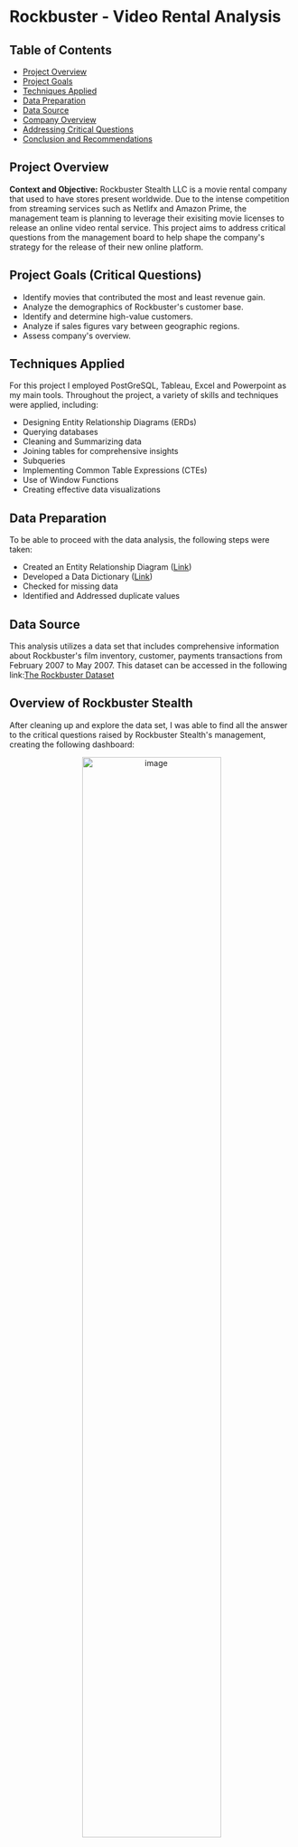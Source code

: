# Rockbuster - Video Rental Analysis

## Table of Contents
- [Project Overview](#project-overview)
- [Project Goals](#project-goals)
- [Techniques Applied](#techniques-applied)
- [Data Preparation](#data-preparation)
- [Data Source](#data-source)
- [Company Overview](#overview-of-rockbuster-stealth)
- [Addressing Critical Questions](#addressing-critical-questions)
- [Conclusion and Recommendations](#conclusion-and-recommendations)

## Project Overview
**Context and Objective:** Rockbuster Stealth LLC is a movie rental company that used to have stores present worldwide. Due to the intense competition from streaming services such as Netlifx and Amazon Prime, the management team is planning to leverage their exisiting movie licenses to release an online video rental service. This project aims to address critical questions from the management board to help shape the company's strategy for the release of their new online platform. 

## Project Goals (Critical Questions)
* Identify movies that contributed the most and least revenue gain.
* Analyze the demographics of Rockbuster's customer base.
* Identify and determine high-value customers.
* Analyze if sales figures vary between geographic regions.
* Assess company's overview. 

## Techniques Applied
For this project I employed PostGreSQL, Tableau, Excel and Powerpoint as my main tools. Throughout the project, a variety of skills and techniques were applied, including:
* Designing Entity Relationship Diagrams (ERDs)
* Querying databases
* Cleaning and Summarizing data
* Joining tables for comprehensive insights
* Subqueries
* Implementing Common Table Expressions (CTEs)
* Use of Window Functions 
* Creating effective data visualizations

## Data Preparation
To be able to proceed with the data analysis, the following steps were taken:
* Created an Entity Relationship Diagram ([Link](https://github.com/robcabr/SQL---Rockbuster-Stealth-Analysis/blob/main/ERD.png))
* Developed a Data Dictionary ([Link](https://github.com/robcabr/SQL---Rockbuster-Stealth-Analysis/blob/main/Data%20Dictionary%20-%20Rockbuster%20Stealth.pdf))
* Checked for missing data
* Identified and Addressed duplicate values  

## Data Source
This analysis utilizes a data set that includes comprehensive information about Rockbuster's film inventory, customer, payments transactions from February 2007 to May 2007. 
This dataset can be accessed in the following link:[The Rockbuster Dataset](http://www.postgresqltutorial.com/wp-content/uploads/2019/05/dvdrental.zip) 

## Overview of Rockbuster Stealth
After cleaning up and explore the data set, I was able to find all the answer to the critical questions raised by Rockbuster Stealth's management, creating the following dashboard:

<p align = "center">
  <img width="70%" alt="image" src="https://github.com/robcabr/SQL---Rockbuster-Stealth-Analysis/blob/main/Dashboard/Dashboard.png">
</p>

Based on the dashboard above, we can conclude that 
* Total revenue for the period from February 2007 to May 2007 was of $ 61,312.
* Rockbuster has a total of 958 titles in their inventory.
* The total of customers registered in Rockbuster's system is of 599.
* The average rental duration of their movies is around 5 days and a rental rate of $ 3 by movie.

## Addressing Critical Questions

**1. Identify movies that contributed the most and least revenue gain.**

According to the image below, we can see that the movies that contributed the most had a revenue of 168 and above, with Telegraph Voyage as the most lucrative title of all, with a revene of $ 215.75. 

<p align = "center">
  <img width="70%" alt="image" src="https://github.com/robcabr/SQL---Rockbuster-Stealth-Analysis/blob/main/Dashboard/Top%2010%20by%20Title%20by%20Revenue.png">
</p>

As for the least profitable, as can be seen below four movies, Duffel Apocalypse, Oklahoma Jumanji, Texas Watch and Freedom Cleopatra had the same revenue $ 5.94, making them the least profitable of all. 

<p align = "center">
  <img width="70%" alt="image" src="https://github.com/robcabr/SQL---Rockbuster-Stealth-Analysis/blob/main/Dashboard/Bottom%2010%20Titles%20by%20Revenue.png">
</p>

Besides the titles, it is possible to assess the genrer for each movie, to see which one is more profitable of all: 

<p align = "center">
  <img width="70%" alt="image" src="https://github.com/robcabr/SQL---Rockbuster-Stealth-Analysis/blob/main/Dashboard/Revenue%20by%20Category.png">
</p>

As can be seen, the top 5 categories - Sports, Sci-fi, Animation, Drama and Comedy had a total revenue of above $ 4,000, totalizing $ 21.594,45, which represents 35% of the total revenue for 2007. 

Despite this, after closely observing the graph above, it is possible to notice that the revenue generated by each genre, below the top 5, are around the same amount, except for the Thriller category, which was able to made only $ 47.89. 

**2. Analyze the demographics of Rockbuster's customer base.**

<p align = "center">
  <img width="70%" alt="image" src="https://github.com/robcabr/SQL---Rockbuster-Stealth-Analysis/blob/main/Dashboard/Demographic%20-%20Clients.png">
</p>

According to the map above, it is possible to notice that the countries with most clients are India (60) and China (53), making them responsible for almost 20% of the whole customer base.

**3. Identify and determine high-value customers.**

<p align = "center">
  <img width="70%" alt="image" src="https://github.com/robcabr/SQL---Rockbuster-Stealth-Analysis/blob/main/Dashboard/High-value%20customers.png">
</p>

The highest value customers spent more than $ 160, with Elenaor Hunt from Runion, which spent $212, as first place, followed by Karl Seal ($ 209) from United States and Marion Snyder ($ 195) from Brazil as third place.

Also, it is important to highlight that half of the high-value customers are located in countries that are not in the top 10 countries by revenue, which are: Runion, Iran, 

**4. Analyze if sales figures vary between geographic regions.**

<p align = "center">
  <img width="70%" alt="image" src="https://github.com/robcabr/SQL---Rockbuster-Stealth-Analysis/blob/main/Dashboard/Top%2010%20Countries%20-%20by%20Revenue.png">
</p>

The visualization above shows that the top 10 countries are responsible for more than 50% of the revenue generated in 2007, with a total of $ 31,836.13.  

Also, it is possible to notice a massive difference between the first place - India - and the second place - Indonesia -, with a difference of almost 5,000.00 between each other, which demonstrate a great difference of revenue generated by geographic region.

 ## Conclusion and Recommendations

 According to the finding above, it is possible to recommend the following: 
 * **Program Development:** Implement a loyalty program based on rental history, offering discounts, early access to new titles, or even exclusive items could enhance customer retention. Another option, would be to implement a program for returning users, in case Rockbuster has a high rate of customers that haven't used their services for long. 
 * **Geographic Sales Marketing Strategies:** Create region-specific promotions to target customers in non-traditional markets. Considering the fact that some high-value customers are based on non-traditional markets, such as Runion and Iran, localized marketing campaigns featuring popular titles from those regions, or even discouts, could increase the presence of Rockbuster in these regions. 
 * **Bundle Offers:** The creation of Bundles between top rented movies alongside a lesser-known title could be an option to incentivize rentals between movies that have potential but are underperformed or genres that are not popular in certain countries or regions.
 * **Revamp Inventory:** Conduction of a through analysis of movies that generated the least revenue, together with information such as genres that are less popular, to not update tehri license and give priority on titles that attract more audiences, such as Sports, Sci-fi, Animation, Drama and Comedy.  
 * **Personalized Communication:** Creating a direct communication between the company and its customers, or potential customers, via social media or e-mail could result in greater engagement and, consequently, an increase in users. 



